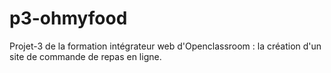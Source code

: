# p3-ohmyfood
Projet-3 de la formation intégrateur web d'Openclassroom : la création d'un site de commande de repas en ligne.
